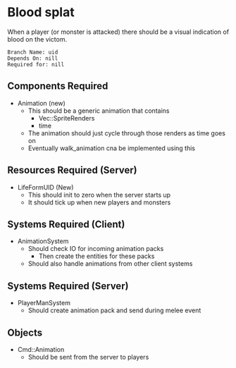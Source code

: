 # Blood splat
When a player (or monster is attacked) there should be a visual indication of blood on the victom.

```
Branch Name: uid 
Depends On: nill
Required for: nill
```

## Components Required
- Animation (new) 
  - This should be a generic animation that contains
    - Vec::SpriteRenders
    - time
  - The animation should just cycle through those renders as time goes on
  - Eventually walk_animation cna be implemented using this

## Resources Required (Server)
- LifeFormUID (New)
  - This should init to zero when the server starts up
  - It should tick up when new players and monsters

## Systems Required (Client)
- AnimationSystem
  - Should check IO for incoming animation packs
    - Then create the entities for these packs
  - Should also handle animations from other client systems

## Systems Required (Server)
- PlayerManSystem
  - Should create animation pack and send during melee event

## Objects
  - Cmd::Animation
    - Should be sent from the server to players 
